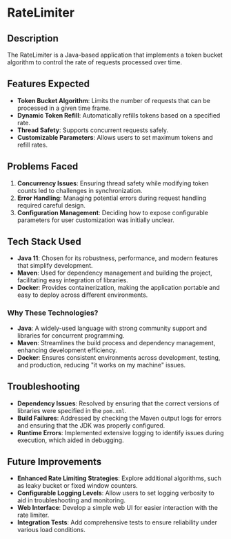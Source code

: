 # RateLimiter

## Description

The RateLimiter is a Java-based application that implements a token bucket algorithm to control the rate of requests processed over time.

## Features Expected

- **Token Bucket Algorithm**: Limits the number of requests that can be processed in a given time frame.
- **Dynamic Token Refill**: Automatically refills tokens based on a specified rate.
- **Thread Safety**: Supports concurrent requests safely.
- **Customizable Parameters**: Allows users to set maximum tokens and refill rates.

## Problems Faced

1. **Concurrency Issues**: Ensuring thread safety while modifying token counts led to challenges in synchronization.
2. **Error Handling**: Managing potential errors during request handling required careful design.
3. **Configuration Management**: Deciding how to expose configurable parameters for user customization was initially unclear.

## Tech Stack Used

- **Java 11**: Chosen for its robustness, performance, and modern features that simplify development.
- **Maven**: Used for dependency management and building the project, facilitating easy integration of libraries.
- **Docker**: Provides containerization, making the application portable and easy to deploy across different environments.

### Why These Technologies?

- **Java**: A widely-used language with strong community support and libraries for concurrent programming.
- **Maven**: Streamlines the build process and dependency management, enhancing development efficiency.
- **Docker**: Ensures consistent environments across development, testing, and production, reducing "it works on my machine" issues.

## Troubleshooting

- **Dependency Issues**: Resolved by ensuring that the correct versions of libraries were specified in the `pom.xml`.
- **Build Failures**: Addressed by checking the Maven output logs for errors and ensuring that the JDK was properly configured.
- **Runtime Errors**: Implemented extensive logging to identify issues during execution, which aided in debugging.

## Future Improvements

- **Enhanced Rate Limiting Strategies**: Explore additional algorithms, such as leaky bucket or fixed window counters.
- **Configurable Logging Levels**: Allow users to set logging verbosity to aid in troubleshooting and monitoring.
- **Web Interface**: Develop a simple web UI for easier interaction with the rate limiter.
- **Integration Tests**: Add comprehensive tests to ensure reliability under various load conditions.

